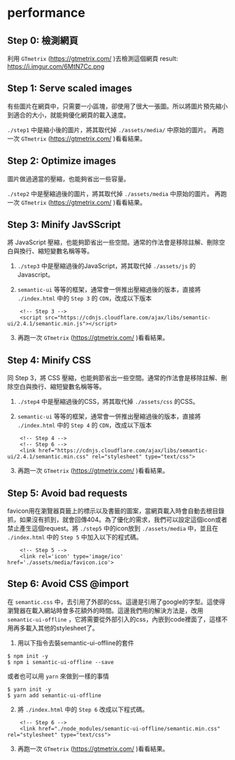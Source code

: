# performance

## Step 0: 檢測網頁

利用 `GTmetrix` (https://gtmetrix.com/ )去檢測這個網頁
result: https://i.imgur.com/6MtN7Cc.png

## Step 1: Serve scaled images

有些圖片在網頁中，只需要一小區塊，卻使用了很大一張圖。所以將圖片預先縮小到適合的大小，就能夠優化網頁的載入速度。

`./step1` 中是縮小後的圖片，將其取代掉 `./assets/media/` 中原始的圖片。
再跑一次 `GTmetrix` (https://gtmetrix.com/ )看看結果。

## Step 2: Optimize images

圖片做過適當的壓縮，也能夠省出一些容量。

`./step2` 中是壓縮過後的圖片，將其取代掉 `./assets/media` 中原始的圖片。
再跑一次 `GTmetrix` (https://gtmetrix.com/ )看看結果。

## Step 3: Minify JavSScript

將 JavaScript 壓縮，也能夠節省出一些空間。通常的作法會是移除註解、刪除空白與換行、縮短變數名稱等等。

1. `./step3` 中是壓縮過後的JavaScript，將其取代掉 `./assets/js` 的Javascript。

2. `semantic-ui` 等等的框架，通常會一併推出壓縮過後的版本，直接將 `./index.html` 中的 `Step 3` 的 `CDN`，改成以下版本
```
    <!-- Step 3 -->
    <script src="https://cdnjs.cloudflare.com/ajax/libs/semantic-ui/2.4.1/semantic.min.js"></script>
```

3. 再跑一次 `GTmetrix` (https://gtmetrix.com/ )看看結果。

## Step 4: Minify CSS

同 Step 3，將 CSS 壓縮，也能夠節省出一些空間。通常的作法會是移除註解、刪除空白與換行、縮短變數名稱等等。

1. `./step4` 中是壓縮過後的CSS，將其取代掉 `./assets/css` 的CSS。

2. `semantic-ui` 等等的框架，通常會一併推出壓縮過後的版本，直接將 `./index.html` 中的 `Step 4` 的 `CDN`，改成以下版本
```
    <!-- Step 4 -->
    <!-- Step 6 -->
    <link href="https://cdnjs.cloudflare.com/ajax/libs/semantic-ui/2.4.1/semantic.min.css" rel="stylesheet" type="text/css">
```

3. 再跑一次 `GTmetrix` (https://gtmetrix.com/ )看看結果。

## Step 5: Avoid bad requests

favicon用在瀏覽器頁籤上的標示以及書籤的圖案，當網頁載入時會自動去根目錄抓，如果沒有抓到，就會回傳404。為了優化的需求，我們可以設定這個icon或者禁止產生這個request。將 `./step5` 中的icon放到 `./assets/media` 中，並且在 `./index.html` 中的 `Step 5` 中加入以下的程式碼。

```
    <!-- Step 5 -->
    <link rel='icon' type='image/ico' href='./assets/media/favicon.ico'>
```

## Step 6: Avoid CSS @import

在 `semantic.css` 中，去引用了外部的css。這邊是引用了google的字型。這使得瀏覽器在載入網站時會多花額外的時間。這邊我們用的解決方法是，改用 `semantic-ui-offline` ，它將需要從外部引入的css，內嵌到code裡面了，這樣不用再多載入其他的stylesheet了。

1. 用以下指令去裝semantic-ui-offline的套件
```
$ npm init -y
$ npm i semantic-ui-offline --save
```

或者也可以用 `yarn` 來做到一樣的事情

```
$ yarn init -y
$ yarn add semantic-ui-offline
```

2. 將 `./index.html` 中的 `Step 6` 改成以下程式碼。
```
    <!-- Step 6 -->
    <link href="./node_modules/semantic-ui-offline/semantic.min.css" rel="stylesheet" type="text/css">
```

3. 再跑一次 `GTmetrix` (https://gtmetrix.com/ )看看結果。
